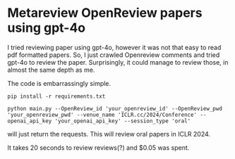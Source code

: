 # Metareview OpenReview papers using gpt-4o

I tried reviewing paper using gpt-4o, however it was not that easy to read pdf formatted papers. So, I just crawled Openreview comments and tried gpt-4o to review the paper. Surprisingly, it could manage to review those, in almost the same depth as me.

The code is embarrassingly simple.

`pip install -r requirements.txt`

`python main.py --OpenReview_id 'your_openreview_id' --OpenReview_pwd 'your_openreview_pwd' --venue_name 'ICLR.cc/2024/Conference' --openai_api_key 'your_openai_api_key' --session_type 'oral'`

will just return the requests. This will review oral papers in ICLR 2024.

It takes 20 seconds to review reviews(?) and $0.05 was spent.
